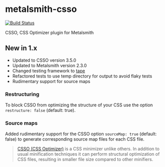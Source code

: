 # metalsmith-csso

[![Build Status](https://travis-ci.org/bjoumlrn/metalsmith-csso.svg?branch=master)](https://travis-ci.org/bjoumlrn/metalsmith-csso)

CSSO, CSS Optimizer plugin for Metalsmith

## New in 1.x

- Updated to CSSO version 3.5.0
- Updated to Metalsmith version 2.3.0
- Changed testing framework to [tape](https://github.com/substack/tape)
- Refactored tests to use temp directory for output to avoid flaky tests
- Rudimentary support for source maps

### Restructuring

To block CSSO from optimizing the structure of your CSS use the option `restructure: false` (default: true).

### Source maps

Added rudimentary support for the CSSO option `sourceMap: true` (default: false) to generate corresponding source map files for each CSS file.


> [CSSO (CSS Optimizer)](https://github.com/afelix/csso) is a CSS minimizer unlike others. In addition to usual minification techniques it can perform structural optimization of CSS files, resulting in smaller file size compared to other minifiers.
